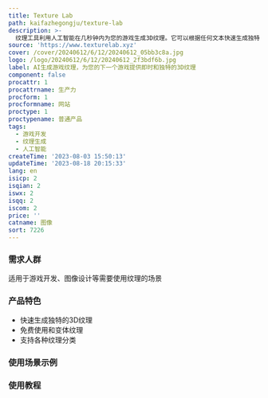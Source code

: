```yaml
---
title: Texture Lab
path: kaifazhegongju/texture-lab
description: >-
  纹理工具利用人工智能在几秒钟内为您的游戏生成3D纹理。它可以根据任何文本快速生成独特的平铺纹理，供您的游戏使用。纹理工具提供各种纹理分类，包括建筑、岩石、木材、沙滩、植物、冰和其他杂项。所有生成的纹理都可以免费使用，您还可以在生成的纹理上进行变体。
source: 'https://www.texturelab.xyz'
cover: /cover/20240612/6/12/20240612_05bb3c8a.jpg
logo: /logo/20240612/6/12/20240612_2f3bdf6b.jpg
label: AI生成游戏纹理，为您的下一个游戏提供即时和独特的3D纹理
component: false
procattr: 1
procattrname: 生产力
procform: 1
procformname: 网站
proctype: 1
proctypename: 普通产品
tags:
  - 游戏开发
  - 纹理生成
  - 人工智能
createTime: '2023-08-03 15:50:13'
updateTime: '2023-08-18 20:15:33'
lang: en
isicp: 2
isqian: 2
iswx: 2
isqq: 2
iscom: 2
price: ''
catname: 图像
sort: 7226
---
```




### 需求人群
适用于游戏开发、图像设计等需要使用纹理的场景

### 产品特色
- 快速生成独特的3D纹理
- 免费使用和变体纹理
- 支持各种纹理分类

### 使用场景示例


### 使用教程


  
